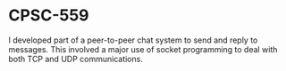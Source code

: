 # CPSC-559
I developed part of a peer-to-peer chat system to send and reply to messages. This involved a major use of socket programming to deal with both TCP and UDP communications. 
